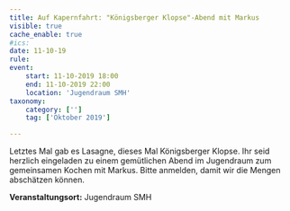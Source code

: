 ```yaml
---
title: Auf Kapernfahrt: "Königsberger Klopse"-Abend mit Markus
visible: true
cache_enable: true
#ics: 
date: 11-10-19
rule: 
event:
	start: 11-10-2019 18:00
	end: 11-10-2019 22:00
	location: 'Jugendraum SMH'
taxonomy:
	category: ['']
	tag: ['Oktober 2019']

---
```

Letztes Mal gab es Lasagne, dieses Mal Königsberger Klopse. Ihr seid herzlich eingeladen zu einem gemütlichen Abend im Jugendraum zum gemeinsamen Kochen mit Markus.
Bitte anmelden, damit wir die Mengen abschätzen können.


**Veranstaltungsort:** Jugendraum SMH

